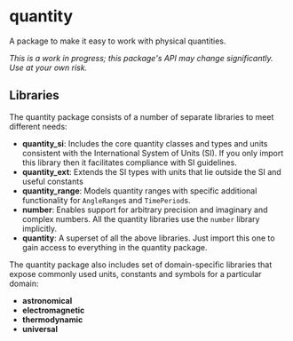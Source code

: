 # quantity
A package to make it easy to work with physical quantities.

_This is a work in progress; this package's API may change significantly.  Use at your own risk._

## Libraries

The quantity package consists of a number of separate libraries to meet different needs:

* __quantity_si__: Includes the core quantity classes and types and units consistent with the International System of Units (SI).  If you only import this library then it facilitates compliance with SI guidelines.
* __quantity_ext__: Extends the SI types with units that lie outside the SI and useful constants
* __quantity_range__: Models quantity ranges with specific additional functionality for `AngleRange`s and `TimePeriod`s.
* __number__: Enables support for arbitrary precision and imaginary and complex numbers.  All the quantity libraries use the `number` library implicitly.
* __quantity__: A superset of all the above libraries.  Just import this one to gain access to everything in the quantity package. 
 
The quantity package also includes set of domain-specific libraries that expose commonly used units, constants and symbols for a particular domain: 
* __astronomical__  
* __electromagnetic__ 
* __thermodynamic__  
* __universal__